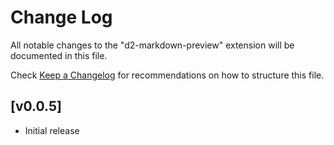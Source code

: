 # Change Log

All notable changes to the "d2-markdown-preview" extension will be documented in this file.

Check [Keep a Changelog](http://keepachangelog.com/) for recommendations on how to structure this file.

## [v0.0.5]

- Initial release
